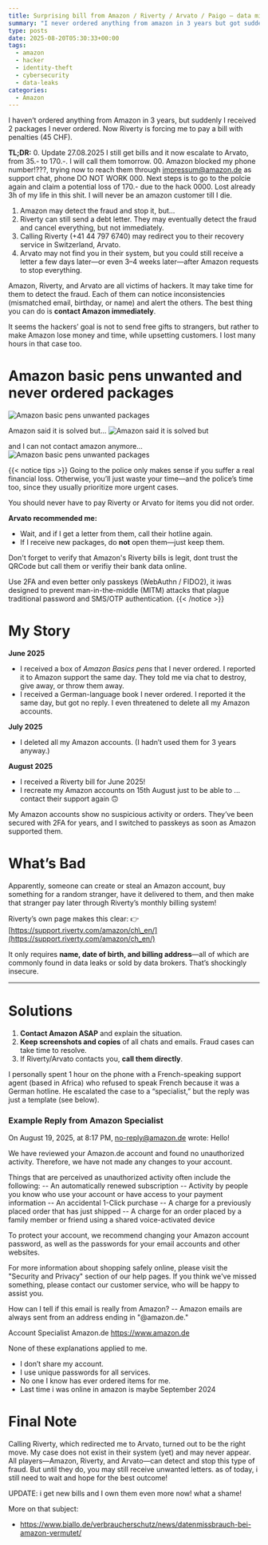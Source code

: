 ```yaml
---
title: Surprising bill from Amazon / Riverty / Arvato / Paigo – data misuse at Amazon suspected and identity theft
summary: "I never ordered anything from amazon in 3 years but got suddenly 2 packages I never ordered and now I am forced to pay a bill with penalities"
type: posts
date: 2025-08-20T05:30:33+00:00
tags:
  - amazon
  - hacker
  - identity-theft
  - cybersecurity
  - data-leaks
categories:
  - Amazon
---
```

I haven’t ordered anything from Amazon in 3 years, but suddenly I received 2 packages I never ordered. Now Riverty is forcing me to pay a bill with penalties (45 CHF).

**TL;DR:**
0. Update 27.08.2025 I still get bills and it now escalate to Arvato, from 35.- to 170.-. I will call them tomorrow.
00. Amazon blocked my phone number!???, trying now to reach them through impressum@amazon.de as support chat, phone DO NOT WORK
000. Next steps is to go to the polcie again and claim a potential loss of 170.- due to the hack
0000. Lost already 3h of my life in this shit. I will never be an amazon customer till I die.

1. Amazon may detect the fraud and stop it, but…
2. Riverty can still send a debt letter. They may eventually detect the fraud and cancel everything, but not immediately.
3. Calling Riverty (+41 44 797 6740) may redirect you to their recovery service in Switzerland, Arvato.
4. Arvato may not find you in their system, but you could still receive a letter a few days later—or even 3–4 weeks later—after Amazon requests to stop everything.

Amazon, Riverty, and Arvato are all victims of hackers. It may take time for them to detect the fraud. Each of them can notice inconsistencies (mismatched email, birthday, or name) and alert the others. The best thing you can do is **contact Amazon immediately**.

It seems the hackers’ goal is not to send free gifts to strangers, but rather to make Amazon lose money and time, while upsetting customers. I lost many hours in that case too.

# Amazon basic pens unwanted and never ordered packages
![Amazon basic pens unwanted packages](https://www.waltercedric.com/misc/amazon-basic-pen-unwanted)

Amazon said it is solved but...
![Amazon said it is solved but](https://www.waltercedric.com/misc/amazon-abuse.webp)

and I can not contact amazon anymore...
![Amazon basic pens unwanted packages](https://www.waltercedric.com/misc/amazon-chat-not-available.webp)

{{< notice tips >}}
Going to the police only makes sense if you suffer a real financial loss. Otherwise, you’ll just waste your time—and the police’s time too, since they usually prioritize more urgent cases.

You should never have to pay Riverty or Arvato for items you did not order.

**Arvato recommended me:**
* Wait, and if I get a letter from them, call their hotline again.
* If I receive new packages, do **not** open them—just keep them.

Don't forget to verify that Amazon's Riverty bills is legit, dont trust the QRCode but call them or verifiy their bank data online.

Use 2FA and even better only passkeys (WebAuthn / FIDO2), it iwas designed to prevent man-in-the-middle (MITM) attacks that plague traditional password and SMS/OTP authentication.
{{< /notice >}}

# My Story

**June 2025**

* I received a box of *Amazon Basics pens* that I never ordered. I reported it to Amazon support the same day. They told me via chat to destroy, give away, or throw them away.
* I received a German-language book I never ordered. I reported it the same day, but got no reply. I even threatened to delete all my Amazon accounts.

**July 2025**

* I deleted all my Amazon accounts. (I hadn’t used them for 3 years anyway.)

**August 2025**

* I received a Riverty bill for June 2025!
* I recreate my Amazon accounts on 15th August just to be able to ... contact their support again 🙃

My Amazon accounts show no suspicious activity or orders. They’ve been secured with 2FA for years, and I switched to passkeys as soon as Amazon supported them.

# What’s Bad

Apparently, someone can create or steal an Amazon account, buy something for a random stranger, have it delivered to them, and then make that stranger pay later through Riverty’s monthly billing system!

Riverty’s own page makes this clear:
👉 [https://support.riverty.com/amazon/ch\_en/](https://support.riverty.com/amazon/ch_en/)

It only requires **name, date of birth, and billing address**—all of which are commonly found in data leaks or sold by data brokers. That’s shockingly insecure.

---

# Solutions

1. **Contact Amazon ASAP** and explain the situation.
2. **Keep screenshots and copies** of all chats and emails. Fraud cases can take time to resolve.
3. If Riverty/Arvato contacts you, **call them directly**.

I personally spent 1 hour on the phone with a French-speaking support agent (based in Africa) who refused to speak French because it was a German hotline. He escalated the case to a “specialist,” but the reply was just a template (see below).

### Example Reply from Amazon Specialist

On August 19, 2025, at 8:17 PM, no-reply@amazon.de wrote:
Hello!

We have reviewed your Amazon.de account and found no unauthorized activity. Therefore, we have not made any changes to your account.

Things that are perceived as unauthorized activity often include the following:
-- An automatically renewed subscription
-- Activity by people you know who use your account or have access to your payment information
-- An accidental 1-Click purchase
-- A charge for a previously placed order that has just shipped
-- A charge for an order placed by a family member or friend using a shared voice-activated device

To protect your account, we recommend changing your Amazon account password, as well as the passwords for your email accounts and other websites.

For more information about shopping safely online, please visit the "Security and Privacy" section of our help pages. If you think we've missed something, please contact our customer service, who will be happy to assist you.

How can I tell if this email is really from Amazon?
-- Amazon emails are always sent from an address ending in "@amazon.de."

Account Specialist
Amazon.de
https://www.amazon.de


None of these explanations applied to me.

* I don’t share my account.
* I use unique passwords for all services.
* No one I know has ever ordered items for me.
* Last time i was online in amazon is maybe September 2024

# Final Note
Calling Riverty, which redirected me to Arvato, turned out to be the right move. My case does not exist in their system (yet) and may never appear.
All players—Amazon, Riverty, and Arvato—can detect and stop this type of fraud. But until they do, you may still receive unwanted letters. as of today, i still need to wait and hope for the best outcome!

UPDATE: i get new bills and I own them even more now! what a shame!


More on that subject:
* https://www.biallo.de/verbraucherschutz/news/datenmissbrauch-bei-amazon-vermutet/